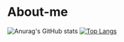 # About-me


![Anurag's GitHub stats](https://github-readme-stats.vercel.app/api?username=cesarmarvar&show_icons=true&theme=cobalt)
[![Top Langs](https://github-readme-stats.vercel.app/api/top-langs/?username=cesarmarvar)](https://github.com/cesarmarvar/github-readme-stats)
